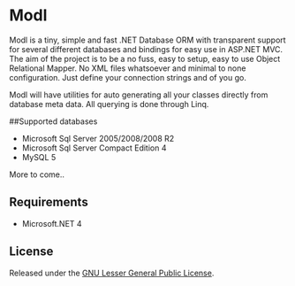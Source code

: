 # Modl
Modl is a tiny, simple and fast .NET Database ORM with transparent support for several different databases and bindings for easy use in ASP.NET MVC.
The aim of the project is to be a no fuss, easy to setup, easy to use Object Relational Mapper. No XML files whatsoever and minimal to none configuration. 
Just define your connection strings and of you go.

Modl will have utilities for auto generating all your classes directly from database meta data.
All querying is done through Linq.

##Supported databases
* Microsoft Sql Server 2005/2008/2008 R2
* Microsoft Sql Server Compact Edition 4
* MySQL 5

More to come..

## Requirements
* Microsoft.NET 4

## License
Released under the [GNU Lesser General Public License](http://www.gnu.org/licenses/lgpl.html).